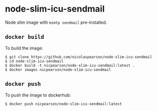 # node-slim-icu-sendmail

Node slim image with `msmtp sendmail` pre-installed.

## `docker build`

To build the image:

```
$ git clone https://github.com/nicolaspearson/node-slim-icu-sendmail
$ cd node-slim-icu-sendmail
$ docker build -t nicpearson/node-slim-icu-sendmail:latest .
$ docker images nicpearson/node-slim-icu-sendmail
```

## `docker push`

To push the image to dockerhub:

```
$ docker push nicpearson/node-slim-icu-sendmail:latest
```
